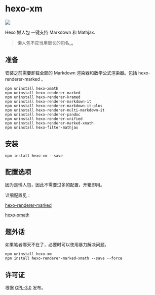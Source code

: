 # hexo-xm

[![](https://img.shields.io/npm/v/hexo-xm.svg?style=flat-square)](https://www.npmjs.com/package/hexo-xm)

Hexo 懒人包 一键支持 Markdown 和 Mathjax.

> 懒人包不应当用很长的包名[…](https://www.npmjs.com/package/hexo-renderer-marked-xmath)


## 准备

安装之前需要卸载全部的 Markdown 渲染器和数学公式渲染器。包括 hexo-renderer-marked 。

```shell
npm uninstall hexo-xmath
npm uninstall hexo-renderer-marked
npm uninstall hexo-renderer-kramed
npm uninstall hexo-renderer-markdown-it
npm uninstall hexo-renderer-markdown-it-plus
npm uninstall hexo-renderer-multi-markdown-it
npm uninstall hexo-renderer-pandoc
npm uninstall hexo-renderer-unified
npm uninstall hexo-renderer-marked-xmath
npm uninstall hexo-filter-mathjax
```


## 安装

```shell
npm install hexo-xm --save
```


## 配置选项

因为是懒人包，因此不需要过多的配置，开箱即用。

详细配置见：

[hexo-renderer-marked](https://github.com/hexojs/hexo-renderer-marked) 

[hexo-xmath](https://github.com/MHuiG/hexo-xmath/)

## 题外话

如果笔者哪天不在了，必要时可以使用暴力解决问题。

```shell
npm uninstall hexo-xm
npm install hexo-renderer-marked-xmath --save --force
```

## 许可证

根据 [GPL-3.0](https://github.com/MHuiG/hexo-xmath/blob/main/LICENSE) 发布。
